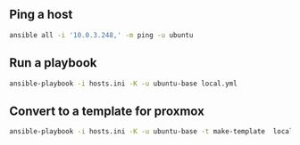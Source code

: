 ## Ping a host

```bash
ansible all -i '10.0.3.248,' -m ping -u ubuntu
```

## Run a playbook

```bash
ansible-playbook -i hosts.ini -K -u ubuntu-base local.yml
```

## Convert to a template for proxmox

```bash
ansible-playbook -i hosts.ini -K -u ubuntu-base -t make-template  local.yml
```
